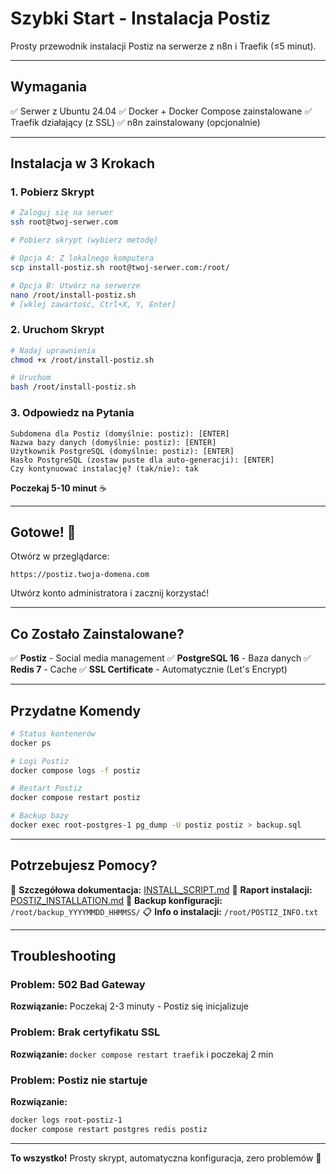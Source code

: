 # Szybki Start - Instalacja Postiz

Prosty przewodnik instalacji Postiz na serwerze z n8n i Traefik (≤5 minut).

---

## Wymagania

✅ Serwer z Ubuntu 24.04
✅ Docker + Docker Compose zainstalowane
✅ Traefik działający (z SSL)
✅ n8n zainstalowany (opcjonalnie)

---

## Instalacja w 3 Krokach

### 1. Pobierz Skrypt

```bash
# Zaloguj się na serwer
ssh root@twoj-serwer.com

# Pobierz skrypt (wybierz metodę)

# Opcja A: Z lokalnego komputera
scp install-postiz.sh root@twoj-serwer.com:/root/

# Opcja B: Utwórz na serwerze
nano /root/install-postiz.sh
# [wklej zawartość, Ctrl+X, Y, Enter]
```

### 2. Uruchom Skrypt

```bash
# Nadaj uprawnienia
chmod +x /root/install-postiz.sh

# Uruchom
bash /root/install-postiz.sh
```

### 3. Odpowiedz na Pytania

```
Subdomena dla Postiz (domyślnie: postiz): [ENTER]
Nazwa bazy danych (domyślnie: postiz): [ENTER]
Użytkownik PostgreSQL (domyślnie: postiz): [ENTER]
Hasło PostgreSQL (zostaw puste dla auto-generacji): [ENTER]
Czy kontynuować instalację? (tak/nie): tak
```

**Poczekaj 5-10 minut** ☕

---

## Gotowe! 🎉

Otwórz w przeglądarce:
```
https://postiz.twoja-domena.com
```

Utwórz konto administratora i zacznij korzystać!

---

## Co Zostało Zainstalowane?

✅ **Postiz** - Social media management
✅ **PostgreSQL 16** - Baza danych
✅ **Redis 7** - Cache
✅ **SSL Certificate** - Automatycznie (Let's Encrypt)

---

## Przydatne Komendy

```bash
# Status kontenerów
docker ps

# Logi Postiz
docker compose logs -f postiz

# Restart Postiz
docker compose restart postiz

# Backup bazy
docker exec root-postgres-1 pg_dump -U postiz postiz > backup.sql
```

---

## Potrzebujesz Pomocy?

📖 **Szczegółowa dokumentacja:** [INSTALL_SCRIPT.md](INSTALL_SCRIPT.md)
📝 **Raport instalacji:** [POSTIZ_INSTALLATION.md](POSTIZ_INSTALLATION.md)
💾 **Backup konfiguracji:** `/root/backup_YYYYMMDD_HHMMSS/`
📋 **Info o instalacji:** `/root/POSTIZ_INFO.txt`

---

## Troubleshooting

### Problem: 502 Bad Gateway
**Rozwiązanie:** Poczekaj 2-3 minuty - Postiz się inicjalizuje

### Problem: Brak certyfikatu SSL
**Rozwiązanie:** `docker compose restart traefik` i poczekaj 2 min

### Problem: Postiz nie startuje
**Rozwiązanie:**
```bash
docker logs root-postiz-1
docker compose restart postgres redis postiz
```

---

**To wszystko!** Prosty skrypt, automatyczna konfiguracja, zero problemów 🚀
